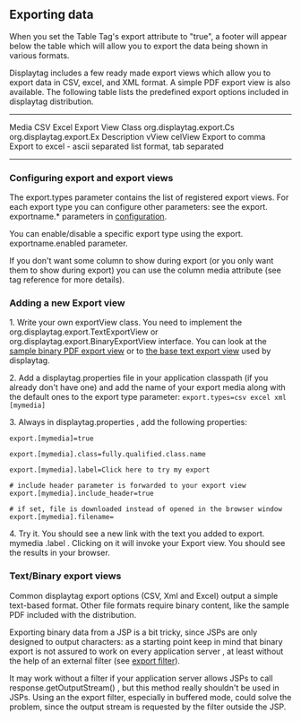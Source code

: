 Exporting data
--------------

When you set the Table Tag's export attribute to "true", a footer will
appear below the table which will allow you to export the data being
shown in various formats.

Displaytag includes a few ready made export views which allow you to
export data in CSV, excel, and XML format. A simple PDF export view is
also available. The following table lists the predefined export options
included in displaytag distribution.

  ------------------------ ------------------------ ------------------------
  Media                    CSV                      Excel
  Export View Class        org.displaytag.export.Cs org.displaytag.export.Ex
  Description              vView                    celView
                           Export to comma          Export to excel - ascii
                           separated list           format, tab separated
  ------------------------ ------------------------ ------------------------

### Configuring export and export views

The export.types parameter contains the list of registered export views.
For each export type you can configure other parameters: see the export.
exportname.\* parameters in [configuration](#configuration.html).

You can enable/disable a specific export type using the export.
exportname.enabled parameter.

If you don't want some column to show during export (or you only want
them to show during export) you can use the column media attribute (see
tag reference for more details).

### Adding a new Export view

1\. Write your own exportView class. You need to implement the
org.displaytag.export.TextExportView or
org.displaytag.export.BinaryExportView interface. You can look at the
[sample binary PDF export
view](#displaytagxreforgdisplaytagexportPdfView.html) or to [the base
text export view](#displaytagxreforgdisplaytagexportBaseExportView.html)
used by displaytag.

2\. Add a displaytag.properties file in your application classpath (if
you already don't have one) and add the name of your export media along
with the default ones to the export type parameter:
`export.types=csv excel xml [mymedia]`

3\. Always in displaytag.properties , add the following properties:

    export.[mymedia]=true

    export.[mymedia].class=fully.qualified.class.name

    export.[mymedia].label=Click here to try my export

    # include header parameter is forwarded to your export view
    export.[mymedia].include_header=true

    # if set, file is downloaded instead of opened in the browser window
    export.[mymedia].filename=

4\. Try it. You should see a new link with the text you added to export.
mymedia .label . Clicking on it will invoke your Export view. You should
see the results in your browser.

### Text/Binary export views

Common displaytag export options (CSV, Xml and Excel) output a simple
text-based format. Other file formats require binary content, like the
sample PDF included with the distribution.

Exporting binary data from a JSP is a bit tricky, since JSPs are only
designed to output characters: as a starting point keep in mind that
binary export is not assured to work on every application server , at
least without the help of an external filter (see [export
filter](#export_filter.html)).

It may work without a filter if your application server allows JSPs to
call response.getOutputStream() , but this method really shouldn't be
used in JSPs. Using an the export filter, especially in buffered mode,
could solve the problem, since the output stream is requested by the
filter outside the JSP.

